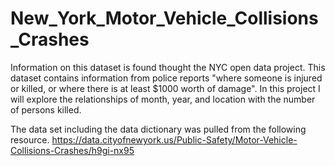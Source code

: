 # New_York_Motor_Vehicle_Collisions_Crashes

Information on this dataset is found thought the NYC open data project. This dataset contains information from police reports "where someone is injured or killed, or where there is at least $1000 worth of damage". In this project I will explore the relationships of month, year, and location with the number of persons killed. 

The data set including the data dictionary was pulled from the following resource.
https://data.cityofnewyork.us/Public-Safety/Motor-Vehicle-Collisions-Crashes/h9gi-nx95 
